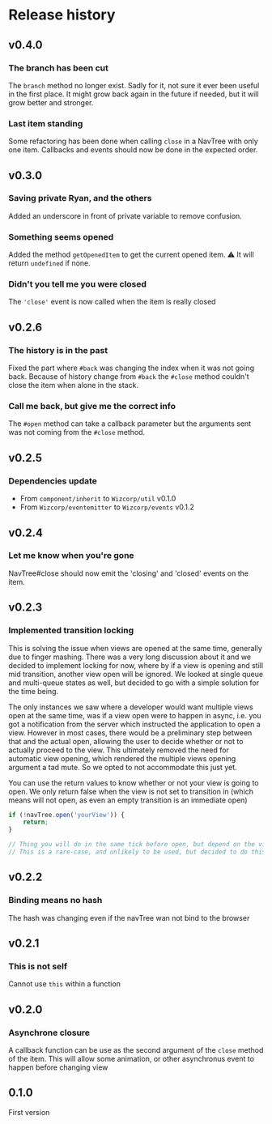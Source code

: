 # Release history

## v0.4.0

### The branch has been cut
The `branch` method no longer exist. Sadly for it, not sure it ever been useful in the first place.
It might grow back again in the future if needed, but it will grow better and stronger.

### Last item standing
Some refactoring has been done when calling `close` in a NavTree with only one item.
Callbacks and events should now be done in the expected order.


## v0.3.0

### Saving private Ryan, and the others
Added an underscore in front of private variable to remove confusion.

### Something seems opened
Added the method `getOpenedItem` to get the current opened item.
:warning: It will return `undefined` if none.

### Didn't you tell me you were closed
The `'close'` event is now called when the item is really closed


## v0.2.6

### The history is in the past
Fixed the part where `#back` was changing the index when it was not going back.
Because of history change from `#back` the `#close` method couldn't close the item when alone in the stack.

### Call me back, but give me the correct info
The `#open` method can take a callback parameter but the arguments sent was not coming from the `#close` method.


## v0.2.5

### Dependencies update
- From `component/inherit` to `Wizcorp/util` v0.1.0
- From `Wizcorp/eventemitter` to `Wizcorp/events` v0.1.2

## v0.2.4

### Let me know when you're gone
NavTree#close should now emit the 'closing' and 'closed' events on the item.


## v0.2.3

### Implemented transition locking
This is solving the issue when views are opened at the same time, generally due to finger mashing.
There was a very long discussion about it and we decided to implement locking for now, where by if a
view is opening and still mid transition, another view open will be ignored. We looked at single
queue and multi-queue states as well, but decided to go with a simple solution for the time being.

The only instances we saw where a developer would want multiple views open at the same time, was if
a view open were to happen in async, i.e. you got a notification from the server which instructed
the application to open a view. However in most cases, there would be a preliminary step between
that and the actual open, allowing the user to decide whether or not to actually proceed to the
view. This ultimately removed the need for automatic view opening, which rendered the multiple views
opening argument a tad mute. So we opted to not accommodate this just yet.

You can use the return values to know whether or not your view is going to open. We only return
false when the view is not set to transition in (which means will not open, as even an empty
transition is an immediate open)
```javascript
if (!navTree.open('yourView')) {
    return;
}

// Thing you will do in the same tick before open, but depend on the view being open
// This is a rare-case, and unlikely to be used, but decided to do this properly so put it in there
```

## v0.2.2

### Binding means no hash
The hash was changing even if the navTree wan not bind to the browser


## v0.2.1

### This is not self
Cannot use `this` within a function


## v0.2.0

### Asynchrone closure
A callback function can be use as the second argument of the `close` method of the item.
This will allow some animation, or other asynchronus event to happen before changing view


## 0.1.0

First version